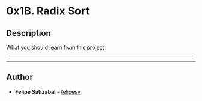 # 0x1B. Radix Sort

## Description
What you should learn from this project:

---
---

## Author
* **Felipe Satizabal** - [felipesv](https://github.com/felipesv)